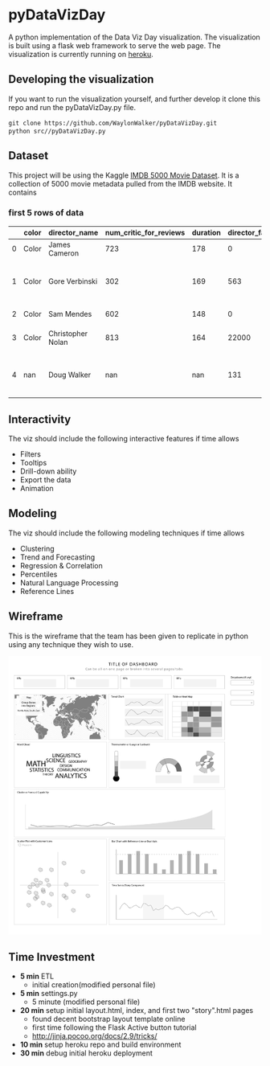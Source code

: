 # pyDataVizDay
A python implementation of the Data Viz Day visualization.  The visualization is
built using a flask web framework to serve the web page.  The visualization is 
currently running on [heroku](http://pydatavizday.herokuapp.com/).  


## Developing the visualization
If you want to run the visualization yourself, and further develop it clone this
repo and run the pyDataVizDay.py file.

```
git clone https://github.com/WaylonWalker/pyDataVizDay.git
python src//pyDataVizDay.py
```

## Dataset
This project will be using the Kaggle 
[IMDB 5000 Movie Dataset](https://www.kaggle.com/deepmatrix/imdb-5000-movie-dataset).  It is a collection of 5000 movie metadata pulled from the IMDB website.  It contains

### first 5 rows of data

|    | color   | director_name     |   num_critic_for_reviews |   duration |   director_facebook_likes |   actor_3_facebook_likes | actor_2_name     |   actor_1_facebook_likes |         gross | genres                          | actor_1_name    | movie_title                                |   num_voted_users |   cast_total_facebook_likes | actor_3_name         |   facenumber_in_poster | plot_keywords                                                    | movie_imdb_link                                      |   num_user_for_reviews | language   | country   | content_rating   |     budget |   title_year |   actor_2_facebook_likes |   imdb_score |   aspect_ratio |   movie_facebook_likes |
|----|---------|-------------------|--------------------------|------------|---------------------------|--------------------------|------------------|--------------------------|---------------|---------------------------------|-----------------|--------------------------------------------|-------------------|-----------------------------|----------------------|------------------------|------------------------------------------------------------------|------------------------------------------------------|------------------------|------------|-----------|------------------|------------|--------------|--------------------------|--------------|----------------|------------------------|
|  0 | Color   | James Cameron     |                      723 |        178 |                         0 |                      855 | Joel David Moore |                     1000 |   7.60506e+08 | Action/Adventure/Fantasy/Sci-Fi | CCH Pounder     | Avatar                                     |            886204 |                        4834 | Wes Studi            |                      0 | avatar/future/marine/native/paraplegic                           | http://www.imdb.com/title/tt0499549/?ref_=fn_tt_tt_1 |                   3054 | English    | USA       | PG-13            |   2.37e+08 |         2009 |                      936 |          7.9 |           1.78 |                  33000 |
|  1 | Color   | Gore Verbinski    |                      302 |        169 |                       563 |                     1000 | Orlando Bloom    |                    40000 |   3.09404e+08 | Action/Adventure/Fantasy        | Johnny Depp     | Pirates of the Caribbean- At World's End   |            471220 |                       48350 | Jack Davenport       |                      0 | goddess/marriage ceremony/marriage proposal/pirate/singapore     | http://www.imdb.com/title/tt0449088/?ref_=fn_tt_tt_1 |                   1238 | English    | USA       | PG-13            |   3e+08    |         2007 |                     5000 |          7.1 |           2.35 |                      0 |
|  2 | Color   | Sam Mendes        |                      602 |        148 |                         0 |                      161 | Rory Kinnear     |                    11000 |   2.00074e+08 | Action/Adventure/Thriller       | Christoph Waltz | Spectre                                    |            275868 |                       11700 | Stephanie Sigman     |                      1 | bomb/espionage/sequel/spy/terrorist                              | http://www.imdb.com/title/tt2379713/?ref_=fn_tt_tt_1 |                    994 | English    | UK        | PG-13            |   2.45e+08 |         2015 |                      393 |          6.8 |           2.35 |                  85000 |
|  3 | Color   | Christopher Nolan |                      813 |        164 |                     22000 |                    23000 | Christian Bale   |                    27000 |   4.48131e+08 | Action/Thriller                 | Tom Hardy       | The Dark Knight Rises                      |           1144337 |                      106759 | Joseph Gordon-Levitt |                      0 | deception/imprisonment/lawlessness/police officer/terrorist plot | http://www.imdb.com/title/tt1345836/?ref_=fn_tt_tt_1 |                   2701 | English    | USA       | PG-13            |   2.5e+08  |         2012 |                    23000 |          8.5 |           2.35 |                 164000 |
|  4 | nan     | Doug Walker       |                      nan |        nan |                       131 |                      nan | Rob Walker       |                      131 | nan           | Documentary                     | Doug Walker     | Star Wars: Episode VII - The Force Awakens |                 8 |                         143 | nan                  |                      0 | nan                                                              | http://www.imdb.com/title/tt5289954/?ref_=fn_tt_tt_1 |                    nan | nan        | nan       | nan              | nan        |          nan |                       12 |          7.1 |         nan    |                      0 |


## Interactivity

The viz should include the following interactive features if time allows

* Filters
* Tooltips
* Drill-down ability
* Export the data
* Animation

## Modeling

The viz should include the following modeling techniques if time allows

* Clustering
* Trend and Forecasting
* Regression & Correlation
* Percentiles
* Natural Language Processing
* Reference Lines

## Wireframe

This is the wireframe that the team has been given to replicate in python using any technique they wish to use.

![dashboard](./wireframe/DashboardMock-up-01.jpg)


## Time Investment

* **5 min** ETL
    * initial creation(modified personal file)
* **5 min** settings.py
    * 5 minute (modified personal file)
* **20 min** setup initial layout.html, index, and first two "story".html pages
    * found decent bootstrap layout template online
    * first time following the Flask Active button tutorial
    * http://jinja.pocoo.org/docs/2.9/tricks/
* **10 min** setup heroku repo and build environment
* **30 min** debug initial heroku deployment
    
